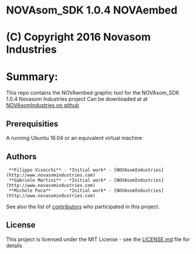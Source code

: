 # NOVAsom_SDK 1.0.4 NOVAembed
# (C) Copyright 2016 Novasom Industries

Summary:
========
This repo contains the NOVAembed graphic tool for the NOVAsom_SDK 1.0.4 Novasom Industries 
project
Can be downloaded at at [NOVAsomIndustries on github](https://novasomindustries.github.io/NOVAembed/)
## Prerequisities
A running Ubuntu 16.04 or an equivalent virtual machine
## Authors
```
 **Filippo Visocchi** - *Initial work* - [NOVAsomIndustries](http://www.novasomindustries.com)
 **Gabriele Martini** - *Initial work* - [NOVAsomIndustries](http://www.novasomindustries.com)
 **Michele Puca**     - *Initial work* - [NOVAsomIndustries](http://www.novasomindustries.com)
```
See also the list of [contributors](https://gitlab.com/NovasomIndustries/Doc/contributors) who participated in this project.

## License

This project is licensed under the MIT License - see the [LICENSE.md](LICENSE.md) file for details
